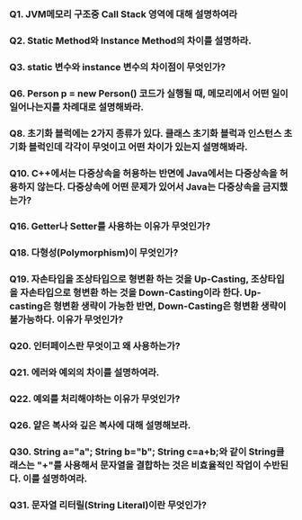 ### Q1. JVM메모리 구조중 Call Stack 영역에 대해 설명하여라

### Q2. Static Method와 Instance Method의 차이를 설명하라.

### Q3. static 변수와 instance 변수의 차이점이 무엇인가?

### Q6. Person p = new Person() 코드가 실행될 때, 메모리에서 어떤 일이 일어나는지를 차례대로 설명해봐라.

### Q8. 초기화 블럭에는 2가지 종류가 있다. 클래스 초기화 블럭과 인스턴스 초기화 블럭인데 각각이 무엇이고 어떤 차이가 있는지 설명해봐라.

### Q10. C++에서는 다중상속을 허용하는 반면에 Java에서는 다중상속을 허용하지 않는다. 다중상속에 어떤 문제가 있어서 Java는 다중상속을 금지했는가?

### Q16. Getter나 Setter를 사용하는 이유가 무엇인가?

### Q18. 다형성(Polymorphism)이 무엇인가?

### Q19. 자손타입을 조상타입으로 형변환 하는 것을 Up-Casting, 조상타입을 자손타입으로 형변환 하는 것을 Down-Casting이라 한다. Up-casting은 형변환 생략이 가능한 반면, Down-Casting은 형변환 생략이 불가능하다. 이유가 무엇인가?

### Q20. 인터페이스란 무엇이고 왜 사용하는가?

### Q21. 에러와 예외의 차이를 설명하여라.

### Q22. 예외를 처리해야하는 이유가 무엇인가?

### Q26. 얕은 복사와 깊은 복사에 대해 설명해보라.

### Q30. String a="a"; String b="b"; String c=a+b;와 같이 String클래스는 "+"를 사용해서 문자열을 결합하는 것은 비효율적인 작업이 수반된다. 이를 설명하여라.

### Q31. 문자열 리터릴(String Literal)이란 무엇인가?
